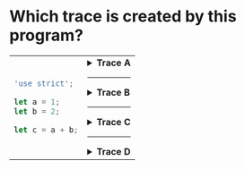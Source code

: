 # Which trace is created by this program?

<table>
<tr>
<td>

```js
'use strict';

let a = 1;
let b = 2;

let c = a + b;
```

</td>
<td>

<details>
<summary><strong>Trace A</strong></summary>

1. `line 3 - a (declare, let): 1`
2. `line 4 - b (declare, let): 2`
3. `line 6 - a (read): 1`
4. `line 6 - b (read): 2`
5. `line 6 - operation (_ + _): 1 + 2`
   - `(evaluates to): 3`
6. `line 6 - c (declare, let): 3`

<details>
<summary>check it</summary>
<br>

✖ Nope.

Look carefully at steps 1 & 2.

What is the difference between _declaring_ and _initializing_ a variable?

</details>
</details>

---

<details>
<summary><strong>Trace B</strong></summary>

1. `line 3 - a (declare, let)`
2. `line 3 - a (assign): 1`
3. `line 4 - b (declare, let)`
4. `line 4 - b (assign): 2`
5. `line 6 - a (read): 1`
6. `line 6 - b (read): 2`
7. `line 6 - operation (_ + _): 1 + 2`
   - `(evaluates to): 3`
8. `line 6 - c (declare, let)`
9. `line 6 - c (assign): 3`

<details>
<summary>check it</summary>
<br>

✖ Nope.

Look carefully at steps 2, 4 and 9.

What is the difference between _initializing_ and _assigning_ a variable?

</details>

</details>

---

<details>
<summary><strong>Trace C</strong></summary>

1. `line 3 - a (declare, let)`
2. `line 3 - a (initialize): 1`
3. `line 4 - b (declare, let)`
4. `line 4 - b (initialize): 2`
5. `line 6 - operation (_ + _): 1 + 2`
   - `(evaluates to): 3`
6. `line 6 - c (declare, let)`
7. `line 6 - c (initialize): 3`

<details>
<summary>check it</summary>
<br>

✖ Nope.

Look carefully at step 5.

What needs to happen before the value stored in a variable can be used?

How many variables are being used on the right hand side of the initialization
on line 6?

</details>
</details>

---

<details>
<summary><strong>Trace D</strong></summary>

1. `line 3 - a (declare, let)`
2. `line 3 - a (initialize): 1`
3. `line 4 - b (declare, let)`
4. `line 4 - b (initialize): 2`
5. `line 6 - a (read): 1`
6. `line 6 - b (read): 2`
7. `line 6 - operation (_ + _): 1 + 2`
   - `(evaluates to): 3`
8. `line 6 - c (declare, let)`
9. `line 6 - c (initialize): 3`

<details>
<summary>check it</summary>
<br>

✔ Correct!

</details>
</details>

</td>
</tr>
</table>

